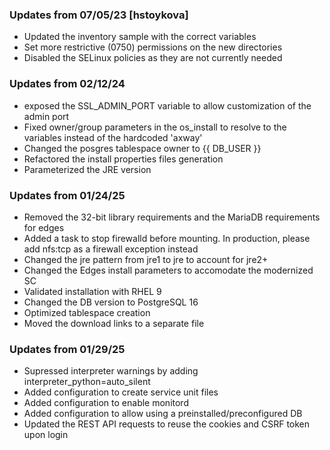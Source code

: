 ### Updates from 07/05/23  [hstoykova]
- Updated the inventory sample with the correct variables
- Set more restrictive (0750) permissions on the new directories
- Disabled the SELinux policies as they are not currently needed

### Updates from 02/12/24
- exposed the SSL_ADMIN_PORT variable to allow customization of the admin port
- Fixed owner/group parameters in the os_install to resolve to the variables instead of the hardcoded 'axway'
- Changed the posgres tablespace owner to {{ DB_USER }}
- Refactored the install properties files generation
- Parameterized the JRE version

### Updates from 01/24/25
- Removed the 32-bit library requirements and the MariaDB requirements for edges
- Added a task to stop firewalld before mounting. In production, please add nfs:tcp as a firewall exception instead
- Changed the jre pattern from jre1 to jre to account for jre2+
- Changed the Edges install parameters to accomodate the modernized SC
- Validated installation with RHEL 9
- Changed the DB version to PostgreSQL 16
- Optimized tablespace creation
- Moved the download links to a separate file

### Updates from 01/29/25
- Supressed interpreter warnings by adding interpreter_python=auto_silent
- Added configuration to create service unit files
- Added configuration to enable monitord
- Added configuration to allow using a preinstalled/preconfigured DB
- Updated the REST API requests to reuse the cookies and CSRF token upon login